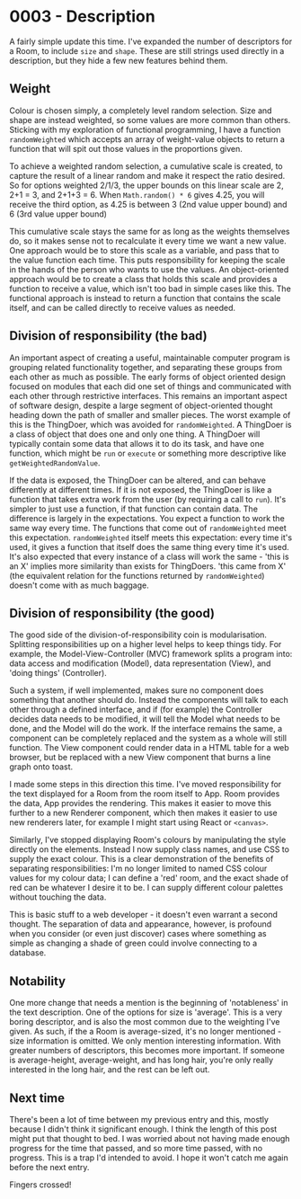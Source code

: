 0003 - Description
=
A fairly simple update this time. I've expanded the number of descriptors for a Room, to include `size` and `shape`. These are still strings used directly in a description, but they hide a few new features behind them.

Weight
-
Colour is chosen simply, a completely level random selection. Size and shape are instead weighted, so some values are more common than others. Sticking with my exploration of functional programming, I have a function `randomWeighted` which accepts an array of weight-value objects to return a function that will spit out those values in the proportions given.

To achieve a weighted random selection, a cumulative scale is created, to capture the result of a linear random and make it respect the ratio desired. So for options weighted 2/1/3, the upper bounds on this linear scale are 2, 2+1 = 3, and 2+1+3 = 6. When `Math.random() * 6` gives 4.25, you will receive the third option, as 4.25 is between 3 (2nd value upper bound) and 6 (3rd value upper bound)

This cumulative scale stays the same for as long as the weights themselves do, so it makes sense not to recalculate it every time we want a new value. One approach would be to store this scale as a variable, and pass that to the value function each time. This puts responsibility for keeping the scale in the hands of the person who wants to use the values. An object-oriented approach would be to create a class that holds this scale and provides a function to receive a value, which isn't too bad in simple cases like this. The functional approach is instead to return a function that contains the scale itself, and can be called directly to receive values as needed.

Division of responsibility (the bad)
-
An important aspect of creating a useful, maintainable computer program is grouping related functionality together, and separating these groups from each other as much as possible. The early forms of object oriented design focused on modules that each did one set of things and communicated with each other through restrictive interfaces. This remains an important aspect of software design, despite a large segment of object-oriented thought heading down the path of smaller and smaller pieces. The worst example of this is the ThingDoer, which was avoided for `randomWeighted`. A ThingDoer is a class of object that does one and only one thing. A ThingDoer will typically contain some data that allows it to do its task, and have one function, which might be `run` or `execute` or something more descriptive like `getWeightedRandomValue`.

If the data is exposed, the ThingDoer can be altered, and can behave differently at different times. If it is not exposed, the ThingDoer is like a function that takes extra work from the user (by requiring a call to `run`). It's simpler to just use a function, if that function can contain data. The difference is largely in the expectations. You expect a function to work the same way every time. The functions that come out of `randomWeighted` meet this expectation. `randomWeighted` itself meets this expectation: every time it's used, it gives a function that itself does the same thing every time it's used. It's also expected that every instance of a class will work the same - 'this is an X' implies more similarity than exists for ThingDoers. 'this came from X' (the equivalent relation for the functions returned by `randomWeighted`) doesn't come with as much baggage.

Division of responsibility (the good)
-
The good side of the division-of-responsibility coin is modularisation. Splitting responsibilities up on a higher level helps to keep things tidy. For example, the Model-View-Controller (MVC) framework splits a program into: data access and modification (Model), data representation (View), and 'doing things' (Controller).

Such a system, if well implemented, makes sure no component does something that another should do. Instead the components will talk to each other through a defined interface, and if (for example) the Controller decides data needs to be modified, it will tell the Model what needs to be done, and the Model will do the work. If the interface remains the same, a component can be completely replaced and the system as a whole will still function. The View component could render data in a HTML table for a web browser, but be replaced with a new View component that burns a line graph onto toast.

I made some steps in this direction this time. I've moved responsibility for the text displayed for a Room from the room itself to App. Room provides the data, App provides the rendering. This makes it easier to move this further to a new Renderer component, which then makes it easier to use new renderers later, for example I might start using React or `<canvas>`.

Similarly, I've stopped displaying Room's colours by manipulating the style directly on the elements. Instead I now supply class names, and use CSS to supply the exact colour. This is a clear demonstration of the benefits of separating responsibilities: I'm no longer limited to named CSS colour values for my colour data; I can define a 'red' room, and the exact shade of red can be whatever I desire it to be. I can supply different colour palettes without touching the data.

This is basic stuff to a web developer - it doesn't even warrant a second thought. The separation of data and appearance, however, is profound when you consider (or even just discover) cases where something as simple as changing a shade of green could involve connecting to a database.

Notability
-
One more change that needs a mention is the beginning of 'notableness' in the text description. One of the options for size is 'average'. This is a very boring descriptor, and is also the most common due to the weighting I've given. As such, if the a Room is average-sized, it's no longer mentioned - size information is omitted. We only mention interesting information. With greater numbers of descriptors, this becomes more important. If someone is average-height, average-weight, and has long hair, you're only really interested in the long hair, and the rest can be left out.

Next time
-
There's been a lot of time between my previous entry and this, mostly because I didn't think it significant enough. I think the length of this post might put that thought to bed. I was worried about not having made enough progress for the time that passed, and so more time passed, with no progress. This is a trap I'd intended to avoid. I hope it won't catch me again before the next entry.

Fingers crossed!
